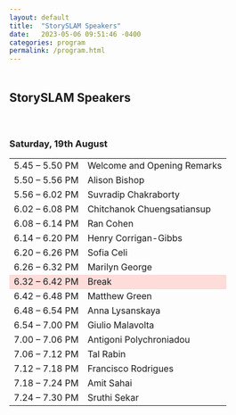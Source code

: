 ```yaml
---
layout: default
title:  "StorySLAM Speakers"
date:   2023-05-06 09:51:46 -0400
categories: program
permalink: /program.html
---
```


<div style="padding-bottom: 5px;"></div>
<h2>StorySLAM Speakers</h2>

<div style="padding-top: 20px;"></div>

 <h3>Saturday, 19th August</h3>


 <table>
    <tr>
      <td>5.45 – 5.50 PM</td>
      <td>Welcome and Opening Remarks</td>
    </tr>
    <tr>
      <td>5.50 – 5.56 PM</td>
      <td>Alison Bishop</td>
    </tr>
    <tr>
      <td>5.56 – 6.02 PM</td>
      <td>Suvradip Chakraborty</td>
    </tr>
    <tr>
      <td>6.02 – 6.08 PM</td>
      <td>Chitchanok Chuengsatiansup</td>
    </tr>
    <tr>
      <td>6.08 – 6.14 PM</td>
      <td>Ran Cohen</td>
    </tr>
    <tr>
      <td>6.14 – 6.20 PM</td>
      <td>Henry Corrigan-Gibbs</td>
    </tr>
    <tr>
      <td>6.20 – 6.26 PM</td>
      <td>Sofia Celi</td>
    </tr>
    <tr>
      <td>6.26 – 6.32 PM</td>
      <td>Marilyn George</td>
    </tr>
    <tr style="background-color:#fedcda;">
      <td>6.32 – 6.42 PM</td>
      <td>Break</td>
    </tr>
    <tr>
      <td>6.42 – 6.48 PM</td>
      <td>Matthew Green</td>
    </tr>
    <tr>
      <td>6.48 – 6.54 PM</td>
      <td>Anna Lysanskaya</td>
    </tr>
    <tr>
      <td>6.54 – 7.00 PM</td>
      <td>Giulio Malavolta</td>
    </tr>
    <tr>
      <td>7.00 – 7.06 PM</td>
      <td>Antigoni Polychroniadou</td>
    </tr>
    <tr>
      <td>7.06 – 7.12 PM</td>
      <td>Tal Rabin</td>
    </tr>
    <tr>
      <td>7.12 – 7.18 PM</td>
      <td>Francisco Rodrigues</td>
    </tr>
    <tr>
      <td>7.18 – 7.24 PM</td>
      <td>Amit Sahai</td>
    </tr>
    <tr>
      <td>7.24 – 7.30 PM</td>
      <td>Sruthi Sekar</td>
    </tr>
  </table>


<iframe src="" width="800" height="600" frameborder="0" marginheight="0" marginwidth="0"></iframe>
<div style="padding-bottom: 60px;"></div>

